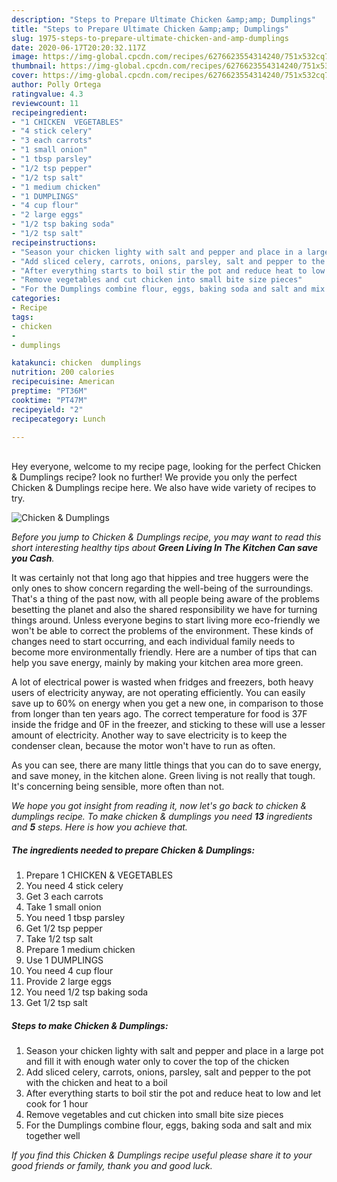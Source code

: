 ```yaml
---
description: "Steps to Prepare Ultimate Chicken &amp;amp; Dumplings"
title: "Steps to Prepare Ultimate Chicken &amp;amp; Dumplings"
slug: 1975-steps-to-prepare-ultimate-chicken-and-amp-dumplings
date: 2020-06-17T20:20:32.117Z
image: https://img-global.cpcdn.com/recipes/6276623554314240/751x532cq70/chicken-dumplings-recipe-main-photo.jpg
thumbnail: https://img-global.cpcdn.com/recipes/6276623554314240/751x532cq70/chicken-dumplings-recipe-main-photo.jpg
cover: https://img-global.cpcdn.com/recipes/6276623554314240/751x532cq70/chicken-dumplings-recipe-main-photo.jpg
author: Polly Ortega
ratingvalue: 4.3
reviewcount: 11
recipeingredient:
- "1 CHICKEN  VEGETABLES"
- "4 stick celery"
- "3 each carrots"
- "1 small onion"
- "1 tbsp parsley"
- "1/2 tsp pepper"
- "1/2 tsp salt"
- "1 medium chicken"
- "1 DUMPLINGS"
- "4 cup flour"
- "2 large eggs"
- "1/2 tsp baking soda"
- "1/2 tsp salt"
recipeinstructions:
- "Season your chicken lighty with salt and pepper and place in a large pot and fill it with enough water only to cover the top of the chicken"
- "Add sliced celery, carrots, onions, parsley, salt and pepper to the pot with the chicken and heat to a boil"
- "After everything starts to boil stir the pot and reduce heat to low and let cook for 1 hour"
- "Remove vegetables and cut chicken into small bite size pieces"
- "For the Dumplings combine flour, eggs, baking soda and salt and mix together well"
categories:
- Recipe
tags:
- chicken
- 
- dumplings

katakunci: chicken  dumplings 
nutrition: 200 calories
recipecuisine: American
preptime: "PT36M"
cooktime: "PT47M"
recipeyield: "2"
recipecategory: Lunch

---
```

<br>
Hey everyone, welcome to my recipe page, looking for the perfect Chicken &amp; Dumplings recipe? look no further! We provide you only the perfect Chicken &amp; Dumplings recipe here. We also have wide variety of recipes to try.
<br>


![Chicken &amp; Dumplings](https://img-global.cpcdn.com/recipes/6276623554314240/751x532cq70/chicken-dumplings-recipe-main-photo.jpg)

<i>Before you jump to Chicken &amp; Dumplings recipe, you may want to read this short interesting healthy tips about 
<strong>Green Living In The Kitchen Can save you Cash</strong>.</i>
</br>

It was certainly not that long ago that hippies and tree huggers were the only ones to show concern regarding the well-being of the surroundings. That's a thing of the past now, with all people being aware of the problems besetting the planet and also the shared responsibility we have for turning things around. Unless everyone begins to start living more eco-friendly we won't be able to correct the problems of the environment. These kinds of changes need to start occurring, and each individual family needs to become more environmentally friendly. Here are a number of tips that can help you save energy, mainly by making your kitchen area more green.

A lot of electrical power is wasted when fridges and freezers, both heavy users of electricity anyway, are not operating efficiently. You can easily save up to 60% on energy when you get a new one, in comparison to those from longer than ten years ago. The correct temperature for food is 37F inside the fridge and 0F in the freezer, and sticking to these will use a lesser amount of electricity. Another way to save electricity is to keep the condenser clean, because the motor won't have to run as often.

As you can see, there are many little things that you can do to save energy, and save money, in the kitchen alone. Green living is not really that tough. It's concerning being sensible, more often than not.


<i>We hope you got insight from reading it, now let's go back to chicken &amp; dumplings recipe. To make chicken &amp; dumplings you need <strong>13</strong> ingredients and <strong>5</strong> steps. Here is how you achieve that.
</i>

##### The ingredients needed to prepare Chicken &amp; Dumplings:

1. Prepare 1 CHICKEN &amp; VEGETABLES
1. You need 4 stick celery
1. Get 3 each carrots
1. Take 1 small onion
1. You need 1 tbsp parsley
1. Get 1/2 tsp pepper
1. Take 1/2 tsp salt
1. Prepare 1 medium chicken
1. Use 1 DUMPLINGS
1. You need 4 cup flour
1. Provide 2 large eggs
1. You need 1/2 tsp baking soda
1. Get 1/2 tsp salt


##### Steps to make Chicken &amp; Dumplings:

1. Season your chicken lighty with salt and pepper and place in a large pot and fill it with enough water only to cover the top of the chicken
1. Add sliced celery, carrots, onions, parsley, salt and pepper to the pot with the chicken and heat to a boil
1. After everything starts to boil stir the pot and reduce heat to low and let cook for 1 hour
1. Remove vegetables and cut chicken into small bite size pieces
1. For the Dumplings combine flour, eggs, baking soda and salt and mix together well


<i>If you find this Chicken &amp; Dumplings recipe useful please share it to your good friends or family, thank you and good luck.</i>
